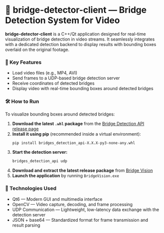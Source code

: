 # 🌉 bridge-detector-client — Bridge Detection System for Video

**bridge-detector-client** is a C++/Qt application designed for real-time visualization of bridge detection in video streams. It seamlessly integrates with a dedicated detection backend to display results with bounding boxes overlaid on the original footage.

### 🚀 Key Features
- Load video files (e.g., MP4, AVI)
- Send frames to a UDP-based bridge detection server
- Receive coordinates of detected bridges
- Display video with real-time bounding boxes around detected bridges

### 🛠 How to Run
To visualize bounding boxes around detected bridges:
1. **Download the latest `.whl` package** from the [Bridge Detection API release page](https://github.com/saitovmarat/bridge-detector-api/releases)
2. **Install it using pip** (recommended inside a virtual environment):
   ```bash
   pip install bridges_detection_api-X.X.X-py3-none-any.whl
   ```
3. **Start the detection server:**
   ```bash
   bridges_detection_api udp
   ```
5. **Download and extract the latest release package** from [Bridge Vision](https://github.com/saitovmarat/bridge-detector-client/releases) 
6. **Launch the application** by running `BridgeVision.exe`

### 🔧 Technologies Used
* Qt6 — Modern GUI and multimedia interface
* OpenCV — Video capture, decoding, and frame processing
* UDP Communication — Lightweight, low-latency data exchange with the detection server
* JSON + base64 — Standardized format for frame transmission and result parsing


